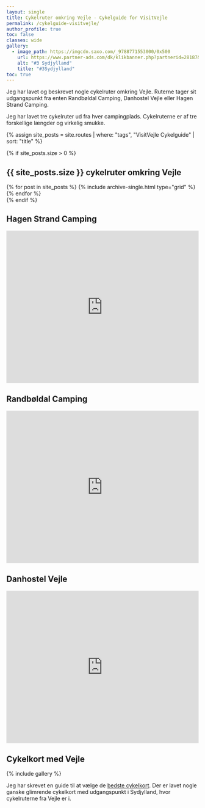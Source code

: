 ```yaml
---
layout: single
title: Cykelruter omkring Vejle - Cykelguide for VisitVejle
permalink: /cykelguide-visitvejle/
author_profile: true
toc: false
classes: wide
gallery:
  - image_path: https://imgcdn.saxo.com/_9788771553000/0x500
    url: https://www.partner-ads.com/dk/klikbanner.php?partnerid=28187&bannerid=43264&htmlurl=https://www.saxo.com/dk/cykelkortserie-danmark-3-sydjylland_ukendt_9788771553000
    alt: "#3 Sydjylland"
    title: "#3Sydjylland"
toc: true
---
```


Jeg har lavet og beskrevet nogle cykelruter omkring Vejle. Ruterne tager sit udgangspunkt fra enten Randbøldal Camping, Danhostel Vejle eller Hagen Strand Camping.

Jeg har lavet tre cykelruter ud fra hver campingplads. Cykelruterne er af tre forskellige længder og virkelig smukke.

{% assign site_posts = site.routes | where: "tags", "VisitVejle Cykelguide" | sort: "title" %}

{% if site_posts.size > 0 %}
<h2>{{ site_posts.size }} cykelruter omkring Vejle</h2>
<div class="grid__wrapper">
  {% for post in site_posts %}
    {% include archive-single.html type="grid" %}
  {% endfor %}
</div>
{% endif %}

<div class="feature_wrapper" style="clear: both;">

<h2>Hagen Strand Camping</h2>

<iframe class="alltrails" src="https://www.alltrails.com/widget/list/hagen-strand-camping?u=m" width="100%" height="400" frameborder="0" scrolling="no" marginheight="0" marginwidth="0" title="AllTrails: Trail Guides and Maps for Hiking, Camping, and Running"></iframe>

<h2>Randbøldal Camping</h2>

<iframe class="alltrails" src="https://www.alltrails.com/widget/list/randboldal-camping?u=m" width="100%" height="400" frameborder="0" scrolling="no" marginheight="0" marginwidth="0" title="AllTrails: Trail Guides and Maps for Hiking, Camping, and Running"></iframe>

<h2>Danhostel Vejle</h2>

<iframe class="alltrails" src="https://www.alltrails.com/widget/list/danhostel-vejle?u=m" width="100%" height="400" frameborder="0" scrolling="no" marginheight="0" marginwidth="0" title="AllTrails: Trail Guides and Maps for Hiking, Camping, and Running"></iframe>

</div>

<h2>Cykelkort med Vejle</h2>

{% include gallery %}

<p>Jeg har skrevet en guide til at vælge de <a href="/cykelkort/">bedste cykelkort</a>. Der er lavet nogle ganske glimrende cykelkort med udgangspunkt i Sydjylland, hvor cykelruterne fra Vejle er i.</p>
